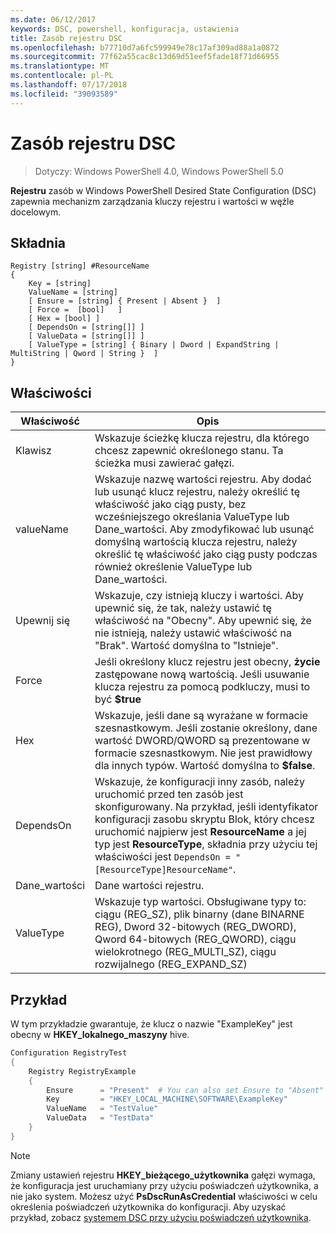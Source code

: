 ```yaml
---
ms.date: 06/12/2017
keywords: DSC, powershell, konfiguracja, ustawienia
title: Zasób rejestru DSC
ms.openlocfilehash: b77710d7a6fc599949e78c17af309ad88a1a0872
ms.sourcegitcommit: 77f62a55cac8c13d69d51eef5fade18f71d66955
ms.translationtype: MT
ms.contentlocale: pl-PL
ms.lasthandoff: 07/17/2018
ms.locfileid: "39093589"
---
```

# <a name="dsc-registry-resource"></a>Zasób rejestru DSC

> Dotyczy: Windows PowerShell 4.0, Windows PowerShell 5.0

**Rejestru** zasób w Windows PowerShell Desired State Configuration (DSC) zapewnia mechanizm zarządzania kluczy rejestru i wartości w węźle docelowym.

## <a name="syntax"></a>Składnia

```
Registry [string] #ResourceName
{
    Key = [string]
    ValueName = [string]
    [ Ensure = [string] { Present | Absent }  ]
    [ Force =  [bool]   ]
    [ Hex = [bool] ]
    [ DependsOn = [string[]] ]
    [ ValueData = [string[]] ]
    [ ValueType = [string] { Binary | Dword | ExpandString | MultiString | Qword | String }  ]
}
```

## <a name="properties"></a>Właściwości

|  Właściwość  |  Opis   |
|---|---|
| Klawisz| Wskazuje ścieżkę klucza rejestru, dla którego chcesz zapewnić określonego stanu. Ta ścieżka musi zawierać gałęzi.|
| valueName| Wskazuje nazwę wartości rejestru. Aby dodać lub usunąć klucz rejestru, należy określić tę właściwość jako ciąg pusty, bez wcześniejszego określania ValueType lub Dane_wartości. Aby zmodyfikować lub usunąć domyślną wartością klucza rejestru, należy określić tę właściwość jako ciąg pusty podczas również określenie ValueType lub Dane_wartości.|
| Upewnij się| Wskazuje, czy istnieją kluczy i wartości. Aby upewnić się, że tak, należy ustawić tę właściwość na "Obecny". Aby upewnić się, że nie istnieją, należy ustawić właściwość na "Brak". Wartość domyślna to "Istnieje".|
| Force| Jeśli określony klucz rejestru jest obecny, **życie** zastępowane nową wartością. Jeśli usuwanie klucza rejestru za pomocą podkluczy, musi to być **$true** |
| Hex| Wskazuje, jeśli dane są wyrażane w formacie szesnastkowym. Jeśli zostanie określony, dane wartość DWORD/QWORD są prezentowane w formacie szesnastkowym. Nie jest prawidłowy dla innych typów. Wartość domyślna to **$false**.|
| DependsOn| Wskazuje, że konfiguracji inny zasób, należy uruchomić przed ten zasób jest skonfigurowany. Na przykład, jeśli identyfikator konfiguracji zasobu skryptu Blok, który chcesz uruchomić najpierw jest **ResourceName** a jej typ jest **ResourceType**, składnia przy użyciu tej właściwości jest `DependsOn = "[ResourceType]ResourceName"`.|
| Dane_wartości| Dane wartości rejestru.|
| ValueType| Wskazuje typ wartości. Obsługiwane typy to: ciągu (REG_SZ), plik binarny (dane BINARNE REG), Dword 32-bitowych (REG_DWORD), Qword 64-bitowych (REG_QWORD), ciągu wielokrotnego (REG_MULTI_SZ), ciągu rozwijalnego (REG_EXPAND_SZ) |

## <a name="example"></a>Przykład

W tym przykładzie gwarantuje, że klucz o nazwie "ExampleKey" jest obecny w **HKEY\_lokalnego\_maszyny** hive.

```powershell
Configuration RegistryTest
{
    Registry RegistryExample
    {
        Ensure      = "Present"  # You can also set Ensure to "Absent"
        Key         = "HKEY_LOCAL_MACHINE\SOFTWARE\ExampleKey"
        ValueName   = "TestValue"
        ValueData   = "TestData"
    }
}
```

> [!NOTE]
> Zmiany ustawień rejestru **HKEY\_bieżącego\_użytkownika** gałęzi wymaga, że konfiguracja jest uruchamiany przy użyciu poświadczeń użytkownika, a nie jako system. Możesz użyć **PsDscRunAsCredential** właściwości w celu określenia poświadczeń użytkownika do konfiguracji. Aby uzyskać przykład, zobacz [systemem DSC przy użyciu poświadczeń użytkownika](runAsUser.md).